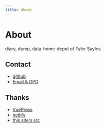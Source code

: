 ```yaml
---
title: About
---
```


# About

diary, dump, data-home-depot of Tyler Sayles

## Contact

- [github](https://github.com/saylestyler)
- [Email &amp; GPG](http://a.keyserver.alteholz.eu:11371/pks/lookup?op=vindex&search=saylestyler@gmail.com&fingerprint=on)

<!--## Projects-->
<!--[SeeQL](https://github.com/oslabs-beta/seeql) Postgres visualizer + query generator-->
<!--![seeql](https://user-images.githubusercontent.com/29069478/60296884-0af8d580-98f5-11e9-8d26-06cb5c58f270.gif)-->
<!--[iExport](https://github.com/saylestyler/iExport) iMessage database archive utility-->

## Thanks

- [VuePress](https://www.vuepress./)
- [netlify](https://netlify.com)
- [this site's src](https://github.com/saylestyler/tylsyl)

<!-- <ArchiveList :pages="$site.pages" /> -->